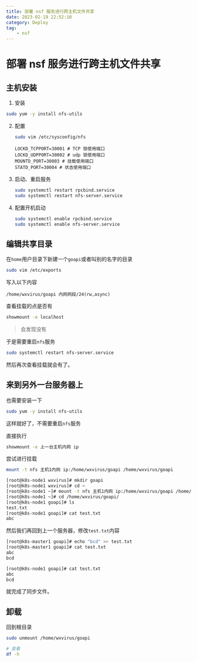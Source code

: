 ```yaml
---
title: 部署 nsf 服务进行跨主机文件共享
date: 2023-02-19 22:52:10
category: Deploy
tag:
    - nsf
---
```


# 部署 nsf 服务进行跨主机文件共享

## 主机安装

1.  安装

```bash
sudo yum -y install nfs-utils
```

2.  配置

    ```bash
    sudo vim /etc/sysconfig/nfs
    ```

    ```
    LOCKD_TCPPORT=30001 # TCP 锁使用端口
    LOCKD_UDPPORT=30002 # udp 锁使用端口
    MOUNTD_PORT=30003 # 挂载使用端口
    STATD_PORT=30004 # 状态使用端口
    ```

3.  启动、重启服务

    ```bash
    sudo systemctl restart rpcbind.service
    sudo systemctl restart nfs-server.service
    ```

4.  配置开机启动

    ```bash
    sudo systemctl enable rpcbind.service
    sudo systemctl enable nfs-server.service
    ```

## 编辑共享目录

在`home`用户目录下新建一个`goapi`或者叫别的名字的目录

```bash
sudo vim /etc/exports
```

写入以下内容

```
/home/wxvirus/goapi 内网网段/24(rw,async)
```

查看挂载的点是否有

```bash
showmount -e localhost
```

> 会发现没有

于是需要重启`nfs`服务

```bash
sudo systemctl restart nfs-server.service
```

然后再次查看挂载就会有了。

## 来到另外一台服务器上

也需要安装一下

```bash
sudo yum -y install nfs-utils
```

这样就好了，不需要重启`nfs`服务

直接执行

```bash
showmount -e 上一台主机内网 ip
```

尝试进行挂载

```bash
mount -t nfs 主机1内网 ip:/home/wxvirus/goapi /home/wxvirus/goapi
```

```bash
[root@k8s-node1 wxvirus]# mkdir goapi
[root@k8s-node1 wxvirus]# cd ~
[root@k8s-node1 ~]# mount -t nfs 主机1内网 ip:/home/wxvirus/goapi /home/wxvirus/goapi
[root@k8s-node1 ~]# cd /home/wxvirus/goapi/
[root@k8s-node1 goapi]# ls
test.txt
[root@k8s-node1 goapi]# cat test.txt
abc
```

然后我们再回到上一个服务器，修改`test.txt`内容

```bash
[root@k8s-master1 goapi]# echo "bcd" >> test.txt
[root@k8s-master1 goapi]# cat test.txt
abc
bcd
```

```bash
[root@k8s-node1 goapi]# cat test.txt
abc
bcd
```

就完成了同步文件。

## 卸载

回到根目录

```bash
sudo unmount /home/wxvirus/goapi

# 查看
df -h
```
